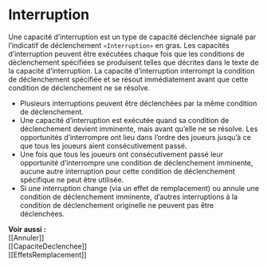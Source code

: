 # Interruption
Une capacité d’interruption est un type de capacité déclenchée signalé par l’indicatif de déclenchement `«Interruption»` en gras. Les capacités d’interruption peuvent être exécutées chaque fois que les conditions de déclenchement spécifiées se produisent telles que décrites dans le texte de la capacité d’interruption. La capacité d’interruption interrompt la condition de déclenchement spécifiée et se résout immédiatement avant que cette condition de déclenchement ne se résolve.

- Plusieurs interruptions peuvent être déclenchées par la même condition de déclenchement.
- Une capacité d’interruption est exécutée quand sa condition de déclenchement devient imminente, mais avant qu’elle ne se résolve. Les opportunités d’interrompre ont lieu dans l’ordre des joueurs jusqu’à ce que tous les joueurs aient consécutivement passé. 
- Une fois que tous les joueurs ont consécutivement passé leur opportunité d’interrompre une condition de déclenchement imminente, aucune autre interruption pour cette condition de déclenchement spécifique ne peut être utilisée.
- Si une interruption change (via un effet de remplacement) ou annule une condition de déclenchement imminente, d’autres interruptions à la condition de déclenchement originelle ne peuvent pas être déclenchées. 

**Voir aussi :**  
[[Annuler]]  
[[CapaciteDeclenchee]]  
[[EffetsRemplacement]]